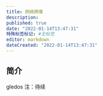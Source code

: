 ```yaml
---
title: 网络舆情
description:
published: true
date: "2022-01-14T13:47:31"
特殊标签标记: #无标签
editor: markdown
dateCreated: "2022-01-14T13:47:31"
---
```


## 简介

gledos 注：待续
